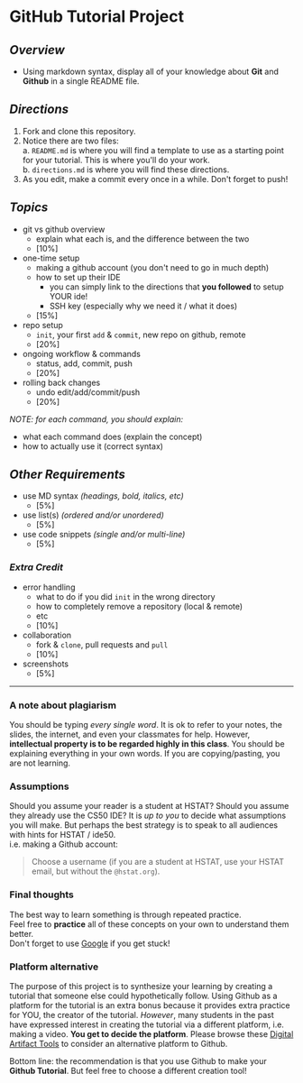 # GitHub Tutorial Project

## _Overview_  

* Using markdown syntax, display all of your knowledge about **Git** and **Github** in a single README file.  

## _Directions_

1. Fork and clone this repository.
2. Notice there are two files:  
    a. `README.md` is where you will find a template to use as a starting point for your tutorial. This is where you'll do your work.  
    b. `directions.md` is where you will find these directions.
3. As you edit, make a commit every once in a while.  Don't forget to push!  

## _Topics_

* git vs github overview
  * explain what each is, and the difference between the two
  * [10%]
* one-time setup
  * making a github account (you don't need to go in much depth)
  * how to set up their IDE
    * you can simply link to the directions that **you followed** to setup YOUR ide!
    * SSH key (especially why we need it / what it does)
  * [15%]
* repo setup
  * `init`, your first `add` & `commit`, new repo on github, remote
  * [20%]
* ongoing workflow & commands
  * status, add, commit, push
  * [20%]
* rolling back changes
  * undo edit/add/commit/push
  * [20%]

_NOTE: for each command, you should explain:_

* what each command does (explain the concept)
* how to actually use it (correct syntax)

## _Other Requirements_

* use MD syntax _(headings, bold, italics, etc)_
  * [5%]
* use list(s) _(ordered and/or unordered)_
  * [5%]
* use code snippets _(single and/or multi-line)_
  * [5%]

### _Extra Credit_

* error handling
  * what to do if you did `init` in the wrong directory  
  * how to completely remove a repository (local & remote)
  * etc
  * [10%]  
* collaboration  
  * fork & `clone`, pull requests and `pull`  
  * [10%]  
* screenshots
  * [5%]

---
### A note about plagiarism
You should be typing _every single word_.  It is ok to refer to your notes, the slides, the internet, and even your classmates for help.  However, **intellectual property is to be regarded highly in this class**.  You should be explaining everything in your own words.  If you are copying/pasting, you are not learning.

### Assumptions
Should you assume your reader is a student at HSTAT?  Should you assume they already use the CS50 IDE?  It is _up to you_ to decide what assumptions you will make.  But perhaps the best strategy is to speak to all audiences with hints for HSTAT / ide50.  
i.e. making a Github account:
> Choose a username (if you are a student at HSTAT, use your HSTAT email, but without the `@hstat.org`).

### Final thoughts
The best way to learn something is through repeated practice.  
Feel free to **practice** all of these concepts on your own to understand them better.  
Don't forget to use [Google](http://www.google.com) if you get stuck!

### Platform alternative
The purpose of this project is to synthesize your learning by creating a tutorial that someone else could hypothetically follow. Using Github as a platform for the tutorial is an extra bonus because it provides extra practice for YOU, the creator of the tutorial. _However_, many students in the past have expressed interest in creating the tutorial via a different platform, i.e. making a video. **You get to decide the platform**. Please browse these [Digital Artifact Tools](https://docs.google.com/spreadsheets/d/1-wI7-CuHMkZL3PkKwHnxVbfZbTSP6gqV2But1owgM-E/edit#gid=0) to consider an alternative platform to Github.

Bottom line: the recommendation is that you use Github to make your **Github Tutorial**. But feel free to choose a different creation tool!
